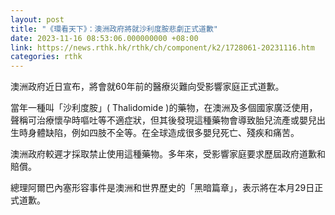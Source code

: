 ```yaml
---
layout: post
title: "《環看天下》：澳洲政府將就沙利度胺悲劇正式道歉"
date: 2023-11-16 08:53:06.000000000 +08:00
link: https://news.rthk.hk/rthk/ch/component/k2/1728061-20231116.htm
categories: rthk
---
```


澳洲政府近日宣布，將會就60年前的醫療災難向受影響家庭正式道歉。

當年一種叫「沙利度胺」( Thalidomide )的藥物，在澳洲及多個國家廣泛使用，聲稱可治療懷孕時嘔吐等不適症狀，但其後發現這種藥物會導致胎兒流產或嬰兒出生時身體缺陷，例如四肢不全等。在全球造成很多嬰兒死亡、殘疾和痛苦。

澳洲政府較遲才採取禁止使用這種藥物。多年來，受影響家庭要求歷屆政府道歉和賠償。

總理阿爾巴內塞形容事件是澳洲和世界歷史的「黑暗篇章」，表示將在本月29日正式道歉。
